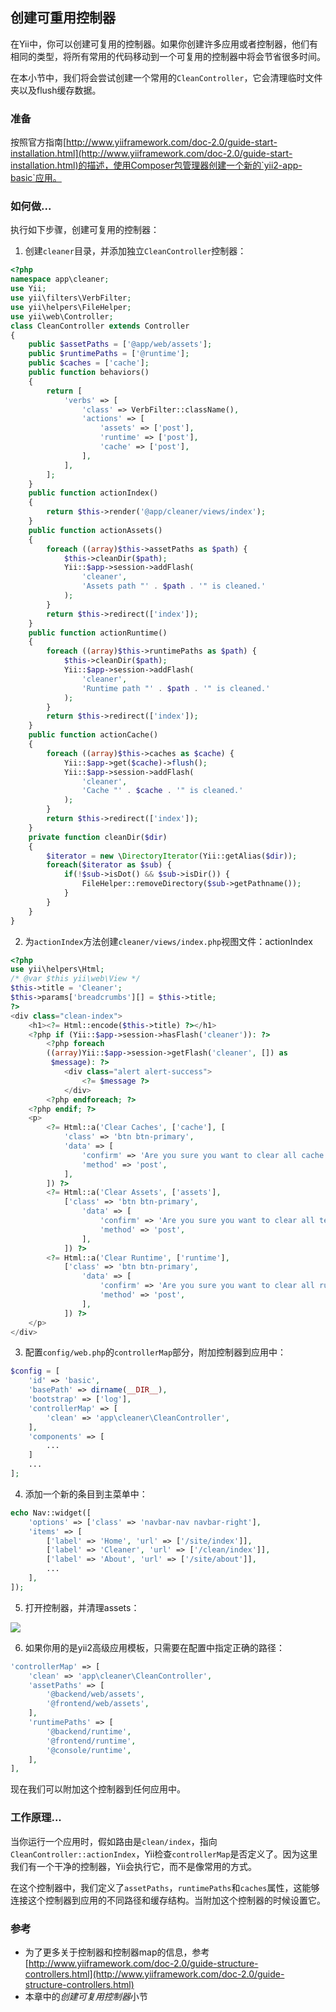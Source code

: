 ## 创建可重用控制器

在Yii中，你可以创建可复用的控制器。如果你创建许多应用或者控制器，他们有相同的类型，将所有常用的代码移动到一个可复用的控制器中将会节省很多时间。

在本小节中，我们将会尝试创建一个常用的`CleanController`，它会清理临时文件夹以及flush缓存数据。

### 准备

按照官方指南[http://www.yiiframework.com/doc-2.0/guide-start-installation.html](http://www.yiiframework.com/doc-2.0/guide-start-installation.html)的描述，使用Composer包管理器创建一个新的`yii2-app-basic`应用。

### 如何做...

执行如下步骤，创建可复用的控制器：

1. 创建`cleaner`目录，并添加独立`CleanController`控制器：

```php
<?php
namespace app\cleaner;
use Yii;
use yii\filters\VerbFilter;
use yii\helpers\FileHelper;
use yii\web\Controller;
class CleanController extends Controller
{
    public $assetPaths = ['@app/web/assets'];
    public $runtimePaths = ['@runtime'];
    public $caches = ['cache'];
    public function behaviors()
    {
        return [
            'verbs' => [
                'class' => VerbFilter::className(),
                'actions' => [
                    'assets' => ['post'],
                    'runtime' => ['post'],
                    'cache' => ['post'],
                ],
            ],
        ];
    }
    public function actionIndex()
    {
        return $this->render('@app/cleaner/views/index');
    }
    public function actionAssets()
    {
        foreach ((array)$this->assetPaths as $path) {
            $this->cleanDir($path);
            Yii::$app->session->addFlash(
                'cleaner',
                'Assets path "' . $path . '" is cleaned.'
            );
        }
        return $this->redirect(['index']);
    }
    public function actionRuntime()
    {
        foreach ((array)$this->runtimePaths as $path) {
            $this->cleanDir($path);
            Yii::$app->session->addFlash(
                'cleaner',
                'Runtime path "' . $path . '" is cleaned.'
            );
        }
        return $this->redirect(['index']);
    }
    public function actionCache()
    {
        foreach ((array)$this->caches as $cache) {
            Yii::$app->get($cache)->flush();
            Yii::$app->session->addFlash(
                'cleaner',
                'Cache "' . $cache . '" is cleaned.'
            );
        }
        return $this->redirect(['index']);
    }
    private function cleanDir($dir)
    {
        $iterator = new \DirectoryIterator(Yii::getAlias($dir));
        foreach($iterator as $sub) {
            if(!$sub->isDot() && $sub->isDir()) {
                FileHelper::removeDirectory($sub->getPathname());
            }
        }
    }
}
```

2. 为`actionIndex`方法创建`cleaner/views/index.php`视图文件：actionIndex

```php
<?php
use yii\helpers\Html;
/* @var $this yii\web\View */
$this->title = 'Cleaner';
$this->params['breadcrumbs'][] = $this->title;
?>
<div class="clean-index">
    <h1><?= Html::encode($this->title) ?></h1>
    <?php if (Yii::$app->session->hasFlash('cleaner')): ?>
        <?php foreach
        ((array)Yii::$app->session->getFlash('cleaner', []) as
         $message): ?>
            <div class="alert alert-success">
                <?= $message ?>
            </div>
        <?php endforeach; ?>
    <?php endif; ?>
    <p>
        <?= Html::a('Clear Caches', ['cache'], [
            'class' => 'btn btn-primary',
            'data' => [
                'confirm' => 'Are you sure you want to clear all cache data?',
                'method' => 'post',
            ],
        ]) ?>
        <?= Html::a('Clear Assets', ['assets'],
            ['class' => 'btn btn-primary',
                'data' => [
                    'confirm' => 'Are you sure you want to clear all temporary assets?',
                    'method' => 'post',
                ],
            ]) ?>
        <?= Html::a('Clear Runtime', ['runtime'],
            ['class' => 'btn btn-primary',
                'data' => [
                    'confirm' => 'Are you sure you want to clear all runtime files?',
                    'method' => 'post',
                ],
            ]) ?>
    </p>
</div>

```

3. 配置`config/web.php`的`controllerMap`部分，附加控制器到应用中：

```php
$config = [
    'id' => 'basic',
    'basePath' => dirname(__DIR__),
    'bootstrap' => ['log'],
    'controllerMap' => [
        'clean' => 'app\cleaner\CleanController',
    ],
    'components' => [
        ...
    ]
    ...
];
```

4. 添加一个新的条目到主菜单中：

```php
echo Nav::widget([
    'options' => ['class' => 'navbar-nav navbar-right'],
    'items' => [
        ['label' => 'Home', 'url' => ['/site/index']],
        ['label' => 'Cleaner', 'url' => ['/clean/index']],
        ['label' => 'About', 'url' => ['/site/about']],
        ...
    ],
]);
```

5. 打开控制器，并清理assets：

![](../images/803.png)

6. 如果你用的是yii2高级应用模板，只需要在配置中指定正确的路径：

```php
'controllerMap' => [
    'clean' => 'app\cleaner\CleanController',
    'assetPaths' => [
        '@backend/web/assets',
        '@frontend/web/assets',
    ],
    'runtimePaths' => [
        '@backend/runtime',
        '@frontend/runtime',
        '@console/runtime',
    ],
],
```

现在我们可以附加这个控制器到任何应用中。

### 工作原理...

当你运行一个应用时，假如路由是`clean/index`，指向`CleanController::actionIndex`，Yii检查`controllerMap`是否定义了。因为这里我们有一个干净的控制器，Yii会执行它，而不是像常用的方式。

在这个控制器中，我们定义了`assetPaths`，`runtimePaths`和`caches`属性，这能够连接这个控制器到应用的不同路径和缓存结构。当附加这个控制器的时候设置它。

### 参考

- 为了更多关于控制器和控制器map的信息，参考[http://www.yiiframework.com/doc-2.0/guide-structure-controllers.html](http://www.yiiframework.com/doc-2.0/guide-structure-controllers.html)
- 本章中的*创建可复用控制器*小节